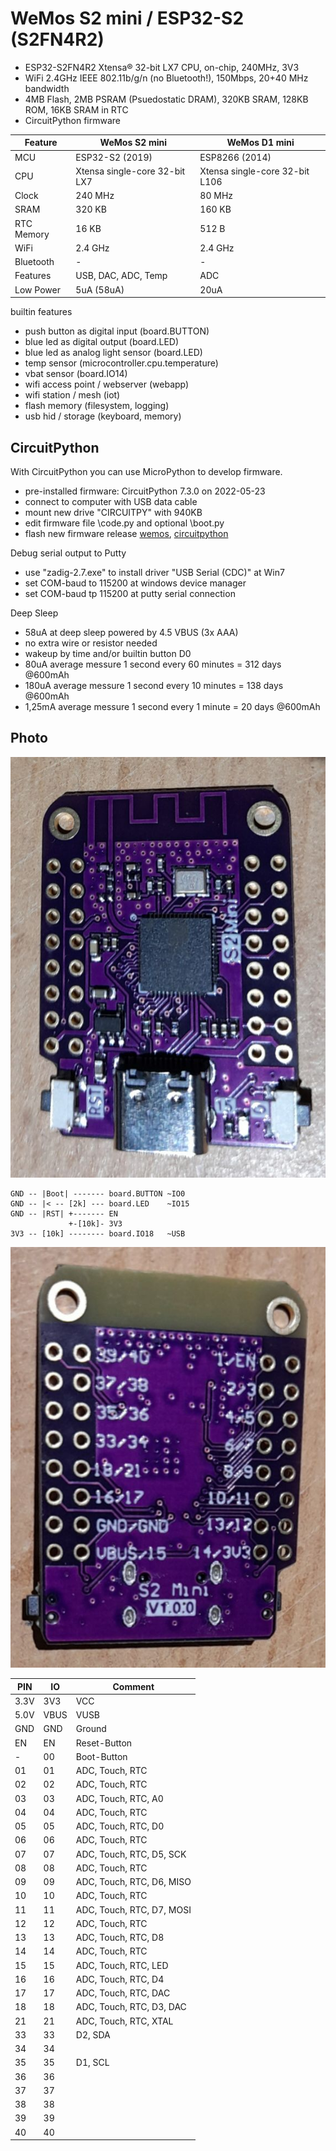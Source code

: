 # WeMos S2 mini / ESP32-S2 (S2FN4R2)

* ESP32-S2FN4R2 Xtensa® 32-bit LX7 CPU, on-chip, 240MHz, 3V3
* WiFi 2.4GHz IEEE 802.11b/g/n (no Bluetooth!), 150Mbps, 20+40 MHz bandwidth
* 4MB Flash, 2MB PSRAM (Psuedostatic DRAM), 320KB SRAM, 128KB ROM, 16KB SRAM in RTC
* CircuitPython firmware

| Feature | WeMos S2 mini | WeMos D1 mini |
| --- | --- | --- |
| MCU | ESP32-S2 (2019) | ESP8266 (2014) |
| CPU | Xtensa single-core 32-bit LX7 | Xtensa single-core 32-bit L106 | 
| Clock | 240 MHz | 80 MHz |
| SRAM | 320 KB | 160 KB |
| RTC Memory | 16 KB | 512 B |
| WiFi | 2.4 GHz | 2.4 GHz |
| Bluetooth | - | - |
| Features | USB, DAC, ADC, Temp | ADC |
| Low Power | 5uA (58uA) | 20uA |

builtin features

* push button as digital input (board.BUTTON)
* blue led as digital output (board.LED)
* blue led as analog light sensor (board.LED)
* temp sensor (microcontroller.cpu.temperature)
* vbat sensor (board.IO14)
* wifi access point / webserver (webapp)
* wifi station / mesh (iot)
* flash memory (filesystem, logging)
* usb hid / storage (keyboard, memory)

## CircuitPython

With CircuitPython you can use MicroPython to develop firmware. 

* pre-installed firmware: CircuitPython 7.3.0 on 2022-05-23
* connect to computer with USB data cable
* mount new drive "CIRCUITPY" with 940KB
* edit firmware file \code.py and optional \boot.py
* flash new firmware release [wemos](https://www.wemos.cc/en/latest/tutorials/s2/get_started_with_circuitpython_s2.html), [circuitpython](https://circuitpython.org/board/lolin_s2_mini/)

Debug serial output to Putty

* use "zadig-2.7.exe" to install driver "USB Serial (CDC)" at Win7
* set COM-baud to 115200 at windows device manager
* set COM-baud tp 115200 at putty serial connection

Deep Sleep

* 58uA at deep sleep powered by 4.5 VBUS (3x AAA)
* no extra wire or resistor needed
* wakeup by time and/or builtin button D0 
* 80uA average messure 1 second every 60 minutes = 312 days @600mAh
* 180uA average messure 1 second every 10 minutes = 138 days @600mAh
* 1,25mA average messure 1 second every 1 minute = 20 days @600mAh

## Photo

![](https://github.com/iotool/microcontroller/blob/main/wemos-s2-mini/wemos-s2-mini-v100-a.jpg?raw=true)

```
GND -- |Boot| ------- board.BUTTON ~IO0
GND -- |< -- [2k] --- board.LED    ~IO15
GND -- |RST| +------- EN
             +-[10k]- 3V3
3V3 -- [10k] -------- board.IO18   ~USB
```

![](https://github.com/iotool/microcontroller/blob/main/wemos-s2-mini/wemos-s2-mini-v100-b.jpg?raw=true)

| PIN | IO | Comment |
| --- | --- | --- |
| 3.3V | 3V3 | VCC |
| 5.0V | VBUS | VUSB |
| GND | GND | Ground |
| EN | EN | Reset-Button |
| - | 00 | Boot-Button |
| 01 | 01 | ADC, Touch, RTC |
| 02 | 02 | ADC, Touch, RTC |
| 03 | 03 | ADC, Touch, RTC, A0 |
| 04 | 04 | ADC, Touch, RTC |
| 05 | 05 | ADC, Touch, RTC, D0 |
| 06 | 06 | ADC, Touch, RTC |
| 07 | 07 | ADC, Touch, RTC, D5, SCK |
| 08 | 08 | ADC, Touch, RTC |
| 09 | 09 | ADC, Touch, RTC, D6, MISO |
| 10 | 10 | ADC, Touch, RTC |
| 11 | 11 | ADC, Touch, RTC, D7, MOSI |
| 12 | 12 | ADC, Touch, RTC |
| 13 | 13 | ADC, Touch, RTC, D8 |
| 14 | 14 | ADC, Touch, RTC |
| 15 | 15 | ADC, Touch, RTC, LED |
| 16 | 16 | ADC, Touch, RTC, D4 |
| 17 | 17 | ADC, Touch, RTC, DAC |
| 18 | 18 | ADC, Touch, RTC, D3, DAC |
| 21 | 21 | ADC, Touch, RTC, XTAL |
| 33 | 33 | D2, SDA |
| 34 | 34 | |
| 35 | 35 | D1, SCL |
| 36 | 36 | |
| 37 | 37 | |
| 38 | 38 | |
| 39 | 39 | |
| 40 | 40 | |

